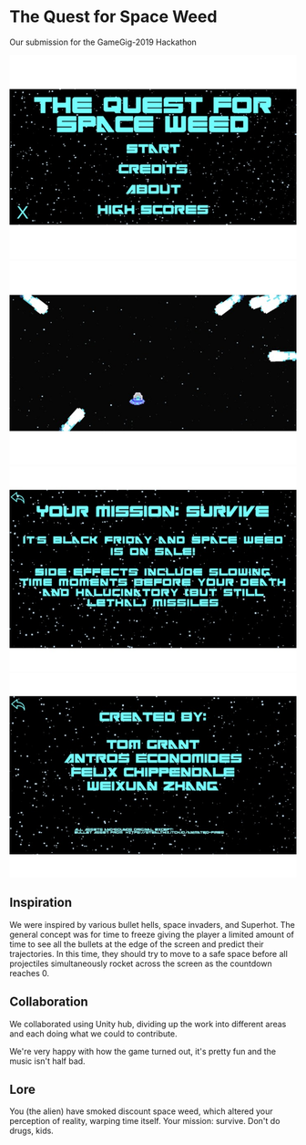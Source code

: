 # The Quest for Space Weed

Our submission for the GameGig-2019 Hackathon

![Main Menu](Screenshots/main_menu.jpg)
![Game Play](Screenshots/in_game1.jpg)
![Goal](Screenshots/mission.jpg)
![Credits](Screenshots/credits.jpg)

## Inspiration
We were inspired by various bullet hells, space invaders, and Superhot. The general concept was for time to freeze giving the player a limited amount of time to see all the bullets at the edge of the screen and predict their trajectories. In this time, they should try to move to a safe space before all projectiles simultaneously rocket across the screen as the countdown reaches 0.

## Collaboration

We collaborated using Unity hub, dividing up the work into different areas and each doing what we could to contribute.

We're very happy with how the game turned out, it's pretty fun and the music isn't half bad.

## Lore

You (the alien) have smoked discount space weed, which altered your perception of reality, warping time itself. Your mission: survive. Don't do drugs, kids.
